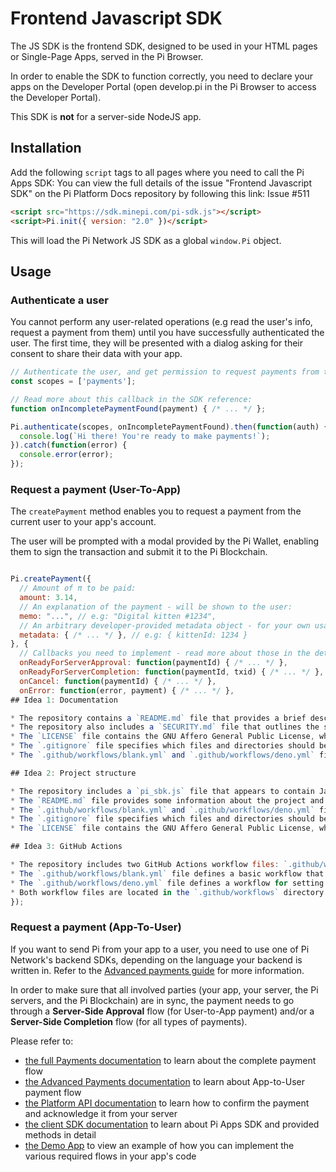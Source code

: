 # Frontend Javascript SDK

The JS SDK is the frontend SDK, designed to be used in your HTML pages or Single-Page Apps, served in the Pi Browser.

In order to enable the SDK to function correctly, you need to declare your apps on the Developer Portal (open
develop.pi in the Pi Browser to access the Developer Portal).

This SDK is **not** for a server-side NodeJS app.


## Installation

Add the following `script` tags to all pages where you need to call the Pi Apps SDK:
You can view the full details of the issue "Frontend Javascript SDK" on the Pi Platform Docs repository by following this link: Issue #511
```html
<script src="https://sdk.minepi.com/pi-sdk.js"></script>
<script>Pi.init({ version: "2.0" })</script>
```

This will load the Pi Network JS SDK as a global `window.Pi` object.

## Usage

### Authenticate a user

You cannot perform any user-related operations (e.g read the user's info, request a payment from them) until you
have successfully authenticated the user. The first time, they will be presented with a dialog asking for
their consent to share their data with your app.

```javascript
// Authenticate the user, and get permission to request payments from them:
const scopes = ['payments'];

// Read more about this callback in the SDK reference:
function onIncompletePaymentFound(payment) { /* ... */ };

Pi.authenticate(scopes, onIncompletePaymentFound).then(function(auth) {
  console.log(`Hi there! You're ready to make payments!`);
}).catch(function(error) {
  console.error(error);
});
```

### Request a payment (User-To-App)

The `createPayment` method enables you to request a payment from the current user to your app's account.

The user will be prompted with a modal provided by the Pi Wallet, enabling them to sign the
transaction and submit it to the Pi Blockchain.

```javascript

Pi.createPayment({
  // Amount of π to be paid:
  amount: 3.14,
  // An explanation of the payment - will be shown to the user:
  memo: "...", // e.g: "Digital kitten #1234",
  // An arbitrary developer-provided metadata object - for your own usage:
  metadata: { /* ... */ }, // e.g: { kittenId: 1234 }
}, {
  // Callbacks you need to implement - read more about those in the detailed docs linked below:
  onReadyForServerApproval: function(paymentId) { /* ... */ },
  onReadyForServerCompletion: function(paymentId, txid) { /* ... */ },
  onCancel: function(paymentId) { /* ... */ },
  onError: function(error, payment) { /* ... */ },
## Idea 1: Documentation

* The repository contains a `README.md` file that provides a brief description of the project and some code snippets.
* The repository also includes a `SECURITY.md` file that outlines the security policy and supported versions.
* The `LICENSE` file contains the GNU Affero General Public License, which governs the use and distribution of the software.
* The `.gitignore` file specifies which files and directories should be ignored by Git.
* The `.github/workflows/blank.yml` and `.github/workflows/deno.yml` files define GitHub Actions workflows for the project.

## Idea 2: Project structure

* The repository includes a `pi_sbk.js` file that appears to contain JavaScript code related to the Pi SDK.
* The `README.md` file provides some information about the project and includes a code snippet for signing in a user.
* The `.github/workflows/blank.yml` and `.github/workflows/deno.yml` files define GitHub Actions workflows for the project.
* The `.gitignore` file specifies which files and directories should be ignored by Git.
* The `LICENSE` file contains the GNU Affero General Public License, which governs the use and distribution of the software.

## Idea 3: GitHub Actions

* The repository includes two GitHub Actions workflow files: `.github/workflows/blank.yml` and `.github/workflows/deno.yml`.
* The `.github/workflows/blank.yml` file defines a basic workflow that runs on push or pull request events for the "main" branch and includes steps for checking out the repository and running some commands.
* The `.github/workflows/deno.yml` file defines a workflow for setting up Deno, running a linter, and running tests.
* Both workflow files are located in the `.github/workflows` directory.
});

```

### Request a payment (App-To-User)

If you want to send Pi from your app to a user, you need to use one of Pi Network's backend SDKs, depending
on the language your backend is written in. Refer to the [Advanced payments guide](./payments_advanced.md)
for more information.


In order to make sure that all involved parties (your app, your server, the Pi servers, and the Pi Blockchain) are in sync,
the payment needs to go through a **Server-Side Approval** flow (for User-to-App payment) and/or a **Server-Side Completion**
flow (for all types of payments).

Please refer to:
* [the full Payments documentation](./payments.md) to learn about the complete payment flow
* [the Advanced Payments documentation](./payments_advanced.md) to learn about App-to-User payment flow
* [the Platform API documentation](./platform_API.md) to learn how to confirm the payment and acknowledge it from your
  server
* [the client SDK documentation](./SDK_reference.md) to learn about Pi Apps SDK and provided methods in detail
* [the Demo App](https://github.com/pi-apps/demo) to view an example of how you can implement the various required flows in your app's code
